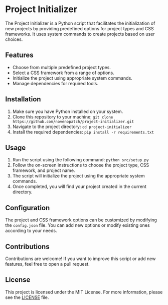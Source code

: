 # Project Initializer

The Project Initializer is a Python script that facilitates the initialization of new projects by providing predefined options for project types and CSS frameworks. It uses system commands to create projects based on user choices.

## Features

- Choose from multiple predefined project types.
- Select a CSS framework from a range of options.
- Initialize the project using appropriate system commands.
- Manage dependencies for required tools.

## Installation

1. Make sure you have Python installed on your system.
2. Clone this repository to your machine: `git clone https://github.com/novenopatch/project-initializer.git`
3. Navigate to the project directory: `cd project-initializer`
4. Install the required dependencies: `pip install -r requirements.txt`

## Usage

1. Run the script using the following command: `python src/setup.py`
2. Follow the on-screen instructions to choose the project type, CSS framework, and project name.
3. The script will initialize the project using the appropriate system commands.
4. Once completed, you will find your project created in the current directory.

## Configuration

The project and CSS framework options can be customized by modifying the `config.json` file. You can add new options or modify existing ones according to your needs.

## Contributions

Contributions are welcome! If you want to improve this script or add new features, feel free to open a pull request.

## License

This project is licensed under the MIT License. For more information, please see the [LICENSE](LICENSE) file.
